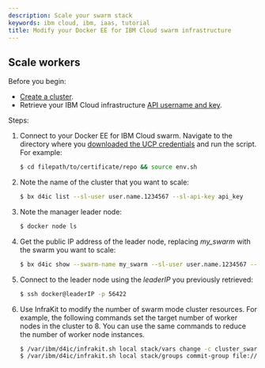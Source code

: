 ```yaml
---
description: Scale your swarm stack
keywords: ibm cloud, ibm, iaas, tutorial
title: Modify your Docker EE for IBM Cloud swarm infrastructure
---
```


## Scale workers

Before you begin:

* [Create a cluster](administering-swarms.md#create-swarms).
* Retrieve your IBM Cloud infrastructure [API username and key](https://knowledgelayer.softlayer.com/procedure/retrieve-your-api-key).

Steps:

1. Connect to your Docker EE for IBM Cloud swarm. Navigate to the directory where you [downloaded the UCP credentials](administering-swarms.md#download-client-certificates) and run the script. For example:

    ```bash
    $ cd filepath/to/certificate/repo && source env.sh
    ```

2. Note the name of the cluster that you want to scale:

    ```bash
    $ bx d4ic list --sl-user user.name.1234567 --sl-api-key api_key
    ```

3. Note the manager leader node:

    ```bash
    $ docker node ls
    ```

4. Get the public IP address of the leader node, replacing _my_swarm_ with the swarm you want to scale:

    ```bash
    $ bx d4ic show --swarm-name my_swarm --sl-user user.name.1234567 --sl-api-key api_key
    ```

5. Connect to the leader node using the _leaderIP_ you previously retrieved:

    ```bash
    $ ssh docker@leaderIP -p 56422
    ```

6. Use InfraKit to modify the number of swarm mode cluster resources. For example, the following commands set the target number of worker nodes in the cluster to 8. You can use the same commands to reduce the number of worker node instances.

    ```bash
    $ /var/ibm/d4ic/infrakit.sh local stack/vars change -c cluster_swarm_worker_size=8
    $ /var/ibm/d4ic/infrakit.sh local stack/groups commit-group file:////infrakit_files/defn-wkr-group.json
    ```
